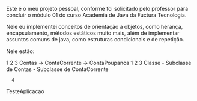 Este é o meu projeto pessoal, conforme foi solicitado pelo professor para concluir o módulo 01 do curso Academia de Java 
da Fuctura Tecnologia.

Nele eu implementei conceitos de orientação a objetos, como herança, encapsulamento, métodos estáticos muito mais, além de
implementar assuntos comuns de java, como estruturas condicionais e de repetição. 

Nele estão: 

  1             2              3
Contas -> ContaCorrente -> ContaPoupanca 
  1             2                       3
Classe - Subclasse de Contas - Subclasse de ContaCorrente
      
      4
TesteAplicacao  
